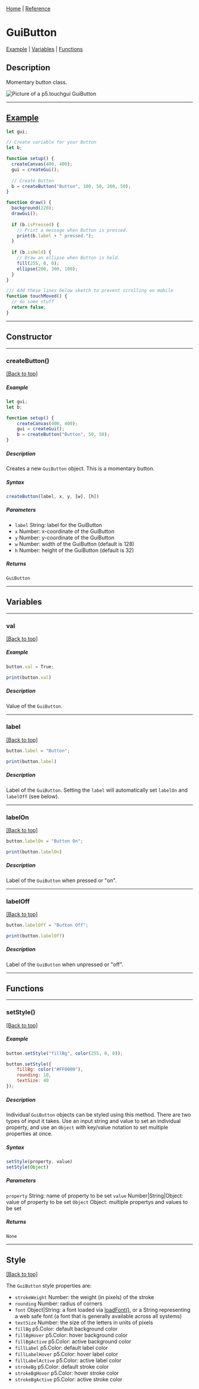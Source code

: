 [Home](../README.md) | [Reference](REFERENCE.md)

# GuiButton
[Example](#example) | [Variables](#variables) | [Functions](#functions)

## Description
Momentary button class.

![Picture of a p5.touchgui GuiButton](../design/GuiButton.png)

-----

## [Example](https://editor.p5js.org/L05/sketches/6ETiBjotm)
```javascript
let gui;

// Create variable for your Button
let b;

function setup() {
  createCanvas(400, 400);
  gui = createGui();
  
  // Create Button
  b = createButton("Button", 100, 50, 200, 50);
}

function draw() {
  background(220);
  drawGui();
  
  if (b.isPressed) {
    // Print a message when Button is pressed.
    print(b.label + " pressed.");
  }
  
  if (b.isHeld) {
    // Draw an ellipse when Button is held.
    fill(255, 0, 0);
    ellipse(200, 300, 100);
  }
}

/// Add these lines below sketch to prevent scrolling on mobile
function touchMoved() {
  // do some stuff
  return false;
}
```

-----

## Constructor

-----

### createButton()
[[Back to top]](#global-functions)
##### Example
```javascript
let gui;
let b;

function setup() {
    createCanvas(400, 400);
    gui = createGui();
    b = createButton("Button", 50, 50);
}

```
##### Description
Creates a new `GuiButton` object. This is a momentary button.

##### Syntax
```javascript
createButton(label, x, y, [w], [h])
```

##### Parameters
* `label`  String: label for the GuiButton 
* `x`  Number: x-coordinate of the GuiButton 
* `y`  Number: y-coordinate of the GuiButton 
* `w`  Number: width of the GuiButton (default is 128) 
* `h`  Number: height of the GuiButton (default is 32) 

##### Returns
`GuiButton`

-----

## Variables

-----

### val
[[Back to top]](#guibutton)

##### Example
```javascript
button.val = True;

print(button.val)
```

##### Description
Value of the `GuiButton`.

-----

### label
[[Back to top]](#guibutton)

```javascript
button.label = "Button";

print(button.label)
```

##### Description
Label of the `GuiButton`. Setting the `label` will automatically set `labelOn` and `labelOff` (see below).

-----

### labelOn
[[Back to top]](#guibutton)

```javascript
button.labelOn = "Button On";

print(button.labelOn)
```

##### Description
Label of the `GuiButton` when pressed or "on".

-----


### labelOff
[[Back to top]](#guibutton)

```javascript
button.labelOff = "Button Off";

print(button.labelOff)
```

##### Description
Label of the `GuiButton` when unpressed or "off".

-----

## Functions

-----

### setStyle()
[[Back to top]](#guibutton)

##### Example
```javascript
button.setStyle("fillBg", color(255, 0, 0));
```
```javascript
button.setStyle({
    fillBg: color("#FF0000"),
    rounding: 10,
    textSize: 40
});
```

##### Description
Individual `GuiButton` objects can be styled using this method. There are two types of input it takes. Use an input string and value to set an individual property, and use an `Object` with key/value notation to set multiple properties at once.

##### Syntax
```javascript
setStyle(property, value)
setStyle(Object)
```

##### Parameters
`property` String: name of property to be set
`value` Number|String|Object: value of property to be set
`Object` Object: multiple propertys and values to be set

##### Returns
`None`

-----

## Style
[[Back to top]](#guibutton)

The `GuiButton` style properties are:
* `strokeWeight` Number: the weight (in pixels) of the stroke
* `rounding` Number: radius of corners
* `font` Object|String: a font loaded via [loadFont()](https://p5js.org/reference/#/p5/loadFont), or a String representing a web safe font (a font that is generally available across all systems)
* `textSize` Number: the size of the letters in units of pixels
* `fillBg` p5.Color: default background color
* `fillBgHover` p5.Color: hover background color
* `fillBgActive` p5.Color: active background color
* `fillLabel` p5.Color: default label color 
* `fillLabelHover` p5.Color: hover label color 
* `fillLabelActive` p5.Color: active label color 
* `strokeBg` p5.Color: default stroke color
* `strokeBgHover` p5.Color: hover stroke color
* `strokeBgActive` p5.Color: active stroke color